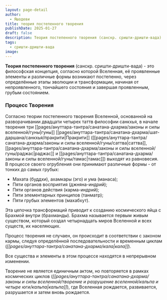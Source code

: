 ```yaml
---
layout: page-detail
author:
  - Яшодеви
title: теория постепенного творения
publishDate: 2025-01-27
draft: false
description: Теория постепенного творения (санскр. сришти-дришти-вада) - это философская концепция, согласно которой Вселенная, её проявленные элементы и различные формы возникают постепенно, через определённые этапы эволюции и трансформации, начиная от непроявленного, тончайшего состояния и завершая проявленным, грубым состоянием.
tags:
  - сришти-дришти-вада
image:
---
```

**Теория постепенного творения** (санскр. сришти-дришти-вада) - это философская концепция, согласно которой Вселенная, её проявленные элементы и различные формы возникают постепенно, через определённые этапы эволюции и трансформации, начиная от непроявленного, тончайшего состояния и завершая проявленным, грубым состоянием.
### Процесс Творения

Согласно теории постепенного творения Вселенной, основанной на разворачивании двадцати четырех таттв философии санкхья, в начале творения три [[pages/ануттара-тантра/санатана-дхарма/законы и силы вселенной/гуны|гуны]] [[pages/ануттара-тантра/санатана-дхарма/шат-даршана/санкхья/пракрити|Пракрити]] ([[pages/ануттара-тантра/санатана-дхарма/законы и силы вселенной/гуны/саттва|саттва]], [[pages/ануттара-тантра/санатана-дхарма/законы и силы вселенной/гуны/раджас|раджас]] и [[pages/ануттара-тантра/санатана-дхарма/законы и силы вселенной/гуны/тамас|тамас]]) выходят из равновесия. В процессе своего огрубления они принимают различные формы - от тонких до самых грубых:

- Махата (буддхи), ахамкары (эго) и ума (манаса);
- Пяти органов восприятия (джняна-индрий);
- Пяти органов действия (карма-индрий);
- Пяти элементарных принципов (танматр);
- Пяти грубых элементов (махабхут).

Эта цепочка трансформаций приводит к созданию космического яйца с Брахмой внутри (брахманды). Брахма называется первым живым существом, который создал четырнадцать миров Вселенной и всех существ, их населяющих.

Процесс творения не случаен, он происходит в соответствии с законом кармы, следуя определённой последовательности и временным циклам (_[[pages/ануттара-тантра/санатана-дхарма/кала|кала]]_).

Все существа и элементы в этом процессе находятся в непрерывном изменении.

Творение не является единичным актом, но повторяется в рамках космических циклов (_[[pages/ануттара-тантра/санатана-дхарма/законы и силы вселенной/творение и разрушение вселенной/кальпа и четыре юги/кальпа|кальпа]]_), где Вселенная рождается, развивается, разрушается и затем вновь рождается.
